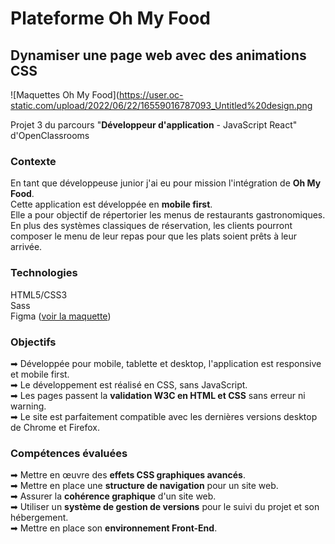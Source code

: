 # Plateforme Oh My Food

## Dynamiser une page web avec des animations CSS

![Maquettes Oh My Food](https://user.oc-static.com/upload/2022/06/22/16559016787093_Untitled%20design.png

Projet 3 du parcours "**Développeur d'application** - JavaScript React" d'OpenClassrooms

### Contexte

En tant que développeuse junior j'ai eu pour mission l'intégration de **Oh My Food**. <br>
Cette application est développée en **mobile first**. <br>
Elle a pour objectif de répertorier les menus de restaurants gastronomiques. <br>
En plus des systèmes classiques de réservation, les clients pourront composer le menu de leur repas pour que les plats soient prêts à leur arrivée. <br>

### Technologies

HTML5/CSS3 <br>
Sass <br>
Figma ([voir la maquette](<https://www.figma.com/file/LbSwGQnYZw2Kak0LWwnTLs/Maquettes-Ohmyfood-(mobile-et-desktop)-(Copy)?type=design&node-id=0-1&mode=design&t=RJb1Jw0AZT7CstPS-0>))

### Objectifs

➡ Développée pour mobile, tablette et desktop, l'application est responsive et mobile first. <br>
➡ Le développement est réalisé en CSS, sans JavaScript. <br>
➡ Les pages passent la **validation W3C en HTML et CSS** sans erreur ni warning. <br>
➡ Le site est parfaitement compatible avec les dernières versions desktop de Chrome et Firefox. <br>

### Compétences évaluées

➡ Mettre en œuvre des **effets CSS graphiques avancés**. <br>
➡ Mettre en place une **structure de navigation** pour un site web. <br>
➡ Assurer la **cohérence graphique** d'un site web. <br>
➡ Utiliser un **système de gestion de versions** pour le suivi du projet et son hébergement. <br>
➡ Mettre en place son **environnement Front-End**. <br>
